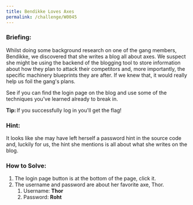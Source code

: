 ```yaml
---
title: Bendikke Loves Axes
permalink: /challenge/W0045
---
```


### Briefing: 
Whilst doing some background research on one of the gang members, Bendikke, we discovered that she writes a blog all about axes. We suspect she might be using the backend of the blogging tool to store information about how they plan to attack their competitors and, more importantly, the specific machinery blueprints they are after. If we knew that, it would really help us foil the gang's plans. 

See if you can find the login page on the blog and use some of the techniques you've learned already to break in. 

**Tip:** If you successfully log in you'll get the flag! 

### Hint:
It looks like she may have left herself a password hint in the source code and, luckily for us, the hint she mentions is all about what she writes on the blog.

### How to Solve: 
1. The login page button is at the bottom of the page, click it. 
2. The username and password are about her favorite axe, Thor. 
    1. Username: **Thor** 
    2. Password: **Roht** 
